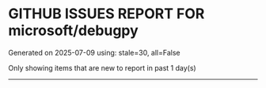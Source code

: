 
# GITHUB ISSUES REPORT FOR microsoft/debugpy


Generated on 2025-07-09 using: stale=30, all=False


Only showing items that are new to report in past 1 day(s)


---




















